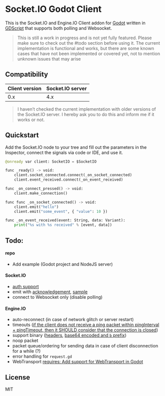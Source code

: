 # Socket.IO Godot Client

This is the Socket.IO and Engine.IO Client addon for [Godot](https://godotengine.org/) written in [GDScript](https://gdscript.com/) that supports both polling and Websocket.

> This is still a work in progress and is not yet fully featured. Please make sure to check out the #todo section before using it. The current implementation is functional and works, but there are some known cases that have not been implemented or covered yet, not to mention unknown issues that may arise

## Compatibility

| Client version | Socket.IO server |
| -------------- | ---------------- |
| 0.x            | 4.x              |

> I haven’t checked the current implementation with older versions of the Socket.IO server. I hereby ask you to do this and inform me if it works or not.

## Quickstart

Add the Socket.IO node to your tree and fill out the parameters in the Inspector, connect the signals via code or IDE, and use it.

```py
@onready var client: SocketIO = $SocketIO

func _ready() -> void:
    client.socket_connected.connect(_on_socket_connected)
    client.event_received.connect(_on_event_received)

func _on_connect_pressed() -> void:
    client.make_connection()

func func _on_socket_connected() -> void:
    client.emit("hello")
    client.emit("some_event", { "value": 10 })

func _on_event_received(event: String, data: Variant):
    print("%s with %s received" % [event, data])
```

## Todo:

#### repo

- Add example (Godot project and NodeJS server)

#### Socket.IO

- [auth support](https://socket.io/docs/v4/client-options/#auth)
- emit with [acknowledgement](https://github.com/socketio/socket.io/blob/main/docs/socket.io-protocol/v5-current.md#acknowledgement-1), [sample](https://socket.io/docs/v4/client-api/#socketemitwithackeventname-args)
- connect to Websocket only (disable polling)

#### Engine.IO

- auto-reconnect (in case of network glitch or server restart)
- timeouts ([if the client does not receive a ping packet within pingInterval + pingTimeout, then it SHOULD consider that the connection is closed](https://github.com/socketio/socket.io/blob/main/docs/engine.io-protocol/v4-current.md#heartbeat))
- support binary ([headers](https://github.com/socketio/socket.io/blob/main/docs/engine.io-protocol/v4-current.md#headers), [base64 encoded and `b` prefix](https://github.com/socketio/socket.io/blob/main/docs/engine.io-protocol/v4-current.md#packet-encoding))
- noop packet
- packet queue/ordering for sending data in case of client disconnection for a while (?)
- error handling for `request.gd`
- WebTransport [requires: Add support for WebTransport in Godot](https://github.com/godotengine/godot-proposals/issues/3899)

## License

MIT
